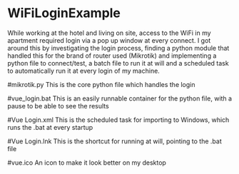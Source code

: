 # WiFiLoginExample
While working at the hotel and living on site, access to the WiFi in my apartment required login via a pop up window at every connect.
I got around this by investigating the login process, finding a python module that handled this for the brand of router used (Mikrotik) and implementing a python file to connect/test, a batch file to run it at will and a scheduled task to automatically run it at every login of my machine.

#mikrotik.py
This is the core python file which handles the login

#vue_login.bat
This is an easily runnable container for the python file, with a pause to be able to see the results

#Vue Login.xml
This is the scheduled task for importing to Windows, which runs the .bat at every startup

#Vue Login.lnk
This is the shortcut for running at will, pointing to the .bat file

#vue.ico
An icon to make it look better on my desktop
